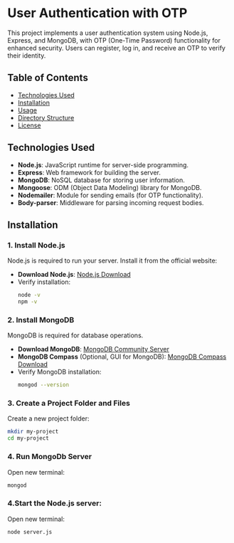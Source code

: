 # User Authentication with OTP

This project implements a user authentication system using Node.js, Express, and MongoDB, with OTP (One-Time Password) functionality for enhanced security. Users can register, log in, and receive an OTP to verify their identity.

## Table of Contents
- [Technologies Used](#technologies-used)
- [Installation](#installation)
- [Usage](#usage)
- [Directory Structure](#directory-structure)
- [License](#license)

## Technologies Used
- **Node.js**: JavaScript runtime for server-side programming.
- **Express**: Web framework for building the server.
- **MongoDB**: NoSQL database for storing user information.
- **Mongoose**: ODM (Object Data Modeling) library for MongoDB.
- **Nodemailer**: Module for sending emails (for OTP functionality).
- **Body-parser**: Middleware for parsing incoming request bodies.

## Installation

### 1. Install Node.js
Node.js is required to run your server. Install it from the official website:
- **Download Node.js**: [Node.js Download](https://nodejs.org/)
- Verify installation:
    ```bash
    node -v
    npm -v
    ```

### 2. Install MongoDB
MongoDB is required for database operations.
- **Download MongoDB**: [MongoDB Community Server](https://www.mongodb.com/try/download/community)
- **MongoDB Compass** (Optional, GUI for MongoDB): [MongoDB Compass Download](https://www.mongodb.com/try/download/compass)
- Verify MongoDB installation:
    ```bash
    mongod --version
    ```

### 3. Create a Project Folder and Files
Create a new project folder:
```bash
mkdir my-project
cd my-project
```


### 4. Run MongoDb Server
Open new terminal:
```bash
mongod
```

### 4.Start the Node.js server:
Open new terminal:
```bash
node server.js
```
